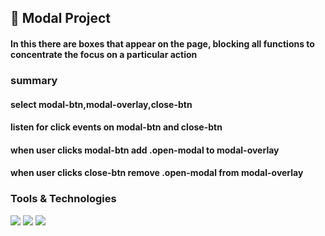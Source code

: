 <h2>
  🚀 Modal Project 
</h2> 
<h4>In this there are boxes that appear on the page, blocking all functions to concentrate the focus on a particular action</h4>

<h3>summary</h3>
<h4>select modal-btn,modal-overlay,close-btn</h4>
<h4>listen for click events on modal-btn and close-btn</h4>
<h4>when user clicks modal-btn add .open-modal to modal-overlay</h4>
<h4> when user clicks close-btn remove .open-modal from modal-overlay</h4>

<h3>Tools & Technologies</h3>
<p>
  <img src="https://img.shields.io/badge/HTML5-E34F26?style=for-the-badge&logo=html5&logoColor=white">
  <img src="https://img.shields.io/badge/CSS3-1572B6?style=for-the-badge&logo=css3&logoColor=white">
  <img src="https://img.shields.io/badge/JavaScript-F7DF1E?style=for-the-badge&logo=javascript&logoColor=black">
</p>
